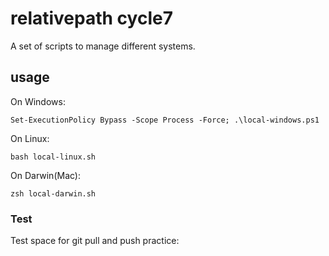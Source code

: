 # relativepath cycle7

A set of scripts to manage different systems.

## usage

On Windows:

`Set-ExecutionPolicy Bypass -Scope Process -Force; .\local-windows.ps1`

On Linux:

`bash local-linux.sh`

On Darwin(Mac):

`zsh local-darwin.sh`

###  Test
Test space for git pull and push practice:

